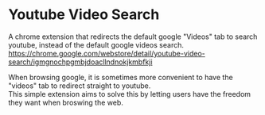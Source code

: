 # Youtube Video Search
A chrome extension that redirects the default google "Videos" tab to search youtube, instead of the default google videos search.
https://chrome.google.com/webstore/detail/youtube-video-search/igmgnochpgmbjdoacllndnokjkmbfkji

When browsing google, it is sometimes more convenient to have the "videos" tab to redirect straight to youtube.<br>
This simple extension aims to solve this by letting users have the freedom they want when broswing the web.

